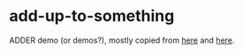 # add-up-to-something
ADDER demo (or demos?), mostly copied from [here](https://github.com/ac-freeman/adder-codec-rs/tree/main/adder-codec-rs/examples) and [here](https://github.com/ac-freeman/adder-codec-rs/wiki/04.-Using-the-library).
